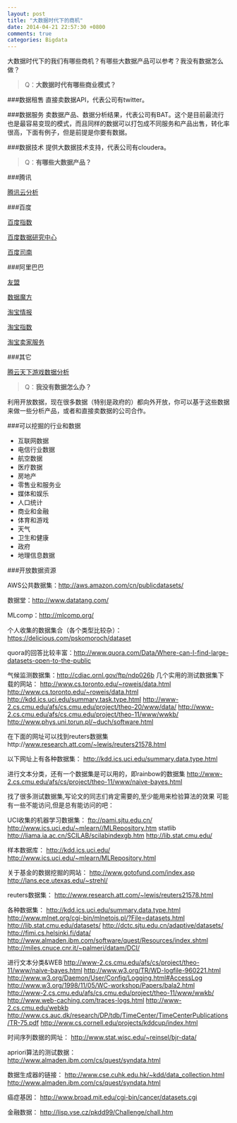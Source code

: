 ```yaml
---
layout: post
title: "大数据时代下的商机"
date: 2014-04-21 22:57:30 +0800
comments: true
categories: Bigdata
---
```

大数据时代下的我们有哪些商机？有哪些大数据产品可以参考？我没有数据怎么做？


>Q：**大数据时代有哪些商业模式？**

###数据租售
直接卖数据API，代表公司有twitter。

###数据服务
卖数据产品、数据分析结果，代表公司有BAT。这个是目前最流行也是最容易变现的模式，而且同样的数据可以打包成不同服务和产品出售，转化率很高，下面有例子，但是前提是你要有数据。

###数据技术
提供大数据技术支持，代表公司有cloudera。

<!--more-->  

>Q：**有哪些大数据产品？**

###腾讯

[腾讯云分析](http://mta.qq.com/)  

###百度

[百度指数](http://index.baidu.com/)

[百度数据研究中心](http://data.baidu.com/)

[百度司南](http://sinan.baidu.com/)

###阿里巴巴

[友盟](http://www.umeng.com/apps/4100008dd65107258db11ef4/reports)

[数据魔方](mofang.taobao.com)

[淘宝情报](wo.taobao.com)

[淘宝指数](shu.taobao.com)

[淘宝卖家服务](http://fuwu.taobao.com/)

###其它

[腾云天下游戏数据分析](https://analytics.talkingdata.net/webpage/Summarize.jsp)

>Q：**我没有数据怎么办？**

利用开放数据，现在很多数据（特别是政府的）都向外开放，你可以基于这些数据来做一些分析产品，或者和直接卖数据的公司合作。

###可以挖掘的行业和数据

- 互联网数据
- 电信行业数据
- 航空数据
- 医疗数据
- 房地产
- 零售业和服务业
- 媒体和娱乐
- 人口统计
- 商业和金融
- 体育和游戏
- 天气
- 卫生和健康
- 政府
- 地理信息数据


###开放数据资源

AWS公共数据集：http://aws.amazon.com/cn/publicdatasets/

数据堂：http://www.datatang.com/

MLcomp：http://mlcomp.org/

个人收集的数据集合（各个类型比较杂）：https://delicious.com/pskomoroch/dataset

quora的回答比较丰富：http://www.quora.com/Data/Where-can-I-find-large-datasets-open-to-the-public

气候监测数据集：http://cdiac.ornl.gov/ftp/ndp026b
几个实用的测试数据集下载的网站：
http://www.cs.toronto.edu/~roweis/data.html
http://www.cs.toronto.edu/~roweis/data.html
http://kdd.ics.uci.edu/summary.task.type.html
http://www-2.cs.cmu.edu/afs/cs.cmu.edu/project/theo-20/www/data/
http://www-2.cs.cmu.edu/afs/cs.cmu.edu/project/theo-11/www/wwkb/
http://www.phys.uni.torun.pl/~duch/software.html

在下面的网址可以找到reuters数据集http://www.research.att.com/~lewis/reuters21578.html

以下网址上有各种数据集：
http://kdd.ics.uci.edu/summary.data.type.html

进行文本分类，还有一个数据集是可以用的，即rainbow的数据集
http://www-2.cs.cmu.edu/afs/cs/project/theo-11/www/naive-bayes.html

找了很多测试数据集,写论文的同志们肯定需要的,至少能用来检验算法的效果
可能有一些不能访问,但是总有能访问的吧：

UCI收集的机器学习数据集：
ftp://pami.sjtu.edu.cn/
http://www.ics.uci.edu/~mlearn//MLRepository.htm
statlib
http://liama.ia.ac.cn/SCILAB/scilabindexgb.htm
http://lib.stat.cmu.edu/

样本数据库：
http://kdd.ics.uci.edu/
http://www.ics.uci.edu/~mlearn/MLRepository.html

关于基金的数据挖掘的网站：
http://www.gotofund.com/index.asp
http://lans.ece.utexas.edu/~strehl/

reuters数据集：
http://www.research.att.com/~lewis/reuters21578.html

各种数据集：
http://kdd.ics.uci.edu/summary.data.type.html
http://www.mlnet.org/cgi-bin/mlnetois.pl/?File=datasets.html
http://lib.stat.cmu.edu/datasets/
http://dctc.sjtu.edu.cn/adaptive/datasets/
http://fimi.cs.helsinki.fi/data/
http://www.almaden.ibm.com/software/quest/Resources/index.shtml
http://miles.cnuce.cnr.it/~palmeri/datam/DCI/

进行文本分类&WEB
http://www-2.cs.cmu.edu/afs/cs/project/theo-11/www/naive-bayes.html
http://www.w3.org/TR/WD-logfile-960221.html
http://www.w3.org/Daemon/User/Config/Logging.html#AccessLog
http://www.w3.org/1998/11/05/WC-workshop/Papers/bala2.html
http://www-2.cs.cmu.edu/afs/cs.cmu.edu/project/theo-11/www/wwkb/
http://www.web-caching.com/traces-logs.html
http://www-2.cs.cmu.edu/webkb
http://www.cs.auc.dk/research/DP/tdb/TimeCenter/TimeCenterPublications/TR-75.pdf
http://www.cs.cornell.edu/projects/kddcup/index.html

时间序列数据的网址：
http://www.stat.wisc.edu/~reinsel/bjr-data/

apriori算法的测试数据：
http://www.almaden.ibm.com/cs/quest/syndata.html

数据生成器的链接：
http://www.cse.cuhk.edu.hk/~kdd/data_collection.html
http://www.almaden.ibm.com/cs/quest/syndata.html

癌症基因：
http://www.broad.mit.edu/cgi-bin/cancer/datasets.cgi

金融数据：
http://lisp.vse.cz/pkdd99/Challenge/chall.htm

